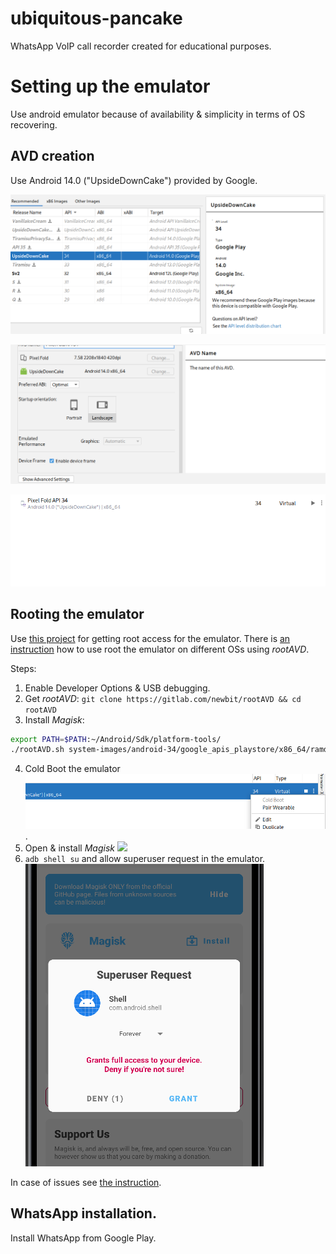 # ubiquitous-pancake
WhatsApp VoIP call recorder created for educational purposes.

# Setting up the emulator

Use android emulator because of availability & simplicity in terms of OS recovering.

## AVD creation

Use Android 14.0 ("UpsideDownCake") provided by Google.

![Image version](images/avd-image.png)

![AVD setup](images/avd-setup.png)

![AVD in Device Manager](images/avd-in-devicemanager.png)

## Rooting the emulator
Use [this project](https://gitlab.com/newbit/rootAVD) for getting root access for the emulator.
There is [an instruction](https://samsclass.info/128/proj/M142.htm) how to use root the emulator on different OSs using *rootAVD*.

Steps: 
1. Enable Developer Options & USB debugging.
2. Get *rootAVD*: `git clone https://gitlab.com/newbit/rootAVD && cd rootAVD`
3. Install *Magisk*: 
```sh
export PATH=$PATH:~/Android/Sdk/platform-tools/
./rootAVD.sh system-images/android-34/google_apis_playstore/x86_64/ramdisk.img
```
4. Cold Boot the emulator ![](images/cold-boot.png).
5. Open & install *Magisk* ![](images/open-magisk.png)
6. `adb shell su` and allow superuser request in the emulator. ![](images/superuser-request.png)

In case of issues see [the instruction](https://samsclass.info/128/proj/M142.htm).

## WhatsApp installation.
Install WhatsApp from Google Play.
